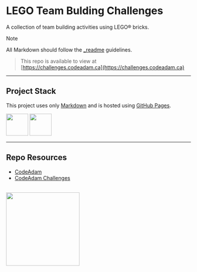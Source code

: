 # LEGO Team Bulding Challenges

A collection of team building activities using LEGO&reg; bricks. 

> [!NOTE]  
> All Markdown should follow the [_readme](https://readme.codeadam.ca/) guidelines.

> This repo is available to view at  
> [https://challenges.codeadam.ca](https://challenges.codeadam.ca)

---

## Project Stack

This project uses only [Markdown](https://www.markdownguide.org/) and is hosted using [GitHub Pages](https://pages.github.com/).

<img src="https://console.codeadam.ca/api/image/github" width="60"> <img src="https://console.codeadam.ca/api/image/markdown" width="60">

---

## Repo Resources

- [CodeAdam](https://codeadam.ca/)
- [CodeAdam Challenges](https://challenges.codeadam.ca/)

<br>
<a href="https://codeadam.ca">
<img src="https://cdn.codeadam.ca/images@1.0.0/codeadam-logo-coloured-horizontal.png" width="200">
</a>
